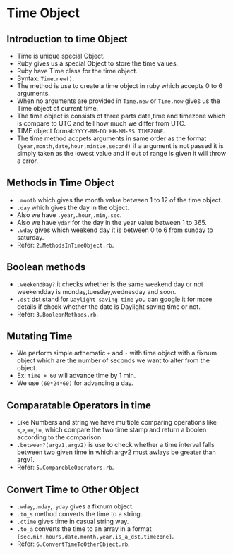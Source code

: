 # Time Object
 ## Introduction to time Object
  - Time is unique special Object.
  - Ruby gives us a special Object to store the time values.
  - Ruby have Time class for the time object.
  - Syntax: `Time.new()`.
  - The method is use to create a time object in ruby which accepts 0 to 6 arguments.
  - When no arguments are provided in `Time.new` or `Time.now` gives us the Time object of current time.
  - The time object is consists of three parts date,time and timezone which is compare to UTC and tell how much we differ from UTC.
  - TIME object format:`YYYY-MM-DD HH-MM-SS TIMEZONE`.
  - The time method accpets arguments in same order as the format `(year,month,date,hour,mintue,second)` if a argument is not passed it is simply taken as the lowest value and if out of range is given it will throw a error.

 ## Methods in Time Object
  - `.month` which gives the month value between 1 to 12 of the time object.
  - `.day` which gives the day in the object.
  - Also we have `.year`,`.hour`,`.min`,`.sec`.
  - Also we have `ydar` for the day in the year value between 1 to 365.
  - `.wday` gives which weekend day it is between 0 to 6 from sunday to saturday.
  - Refer: `2.MethodsInTimeObject.rb`.

 ## Boolean methods
  - `.weekendDay?` it checks whether is the same weekend day or not weekendday is monday,tuesday,wednesday and soon.
  - `.dst` dst stand for `Daylight saving time` you can google it for more details if check whether the date is Daylight saving time or not.
  - Refer: `3.BooleanMethods.rb`.

 ## Mutating Time
  - We perform simple arthematic `+` and `-` with time object with a fixnum object which are the number of seconds we want to alter from the object.
  - Ex: `time + 60` will advance time by 1 min.
  - We use `(60*24*60)` for advancing a day.

 ## Comparatable Operators in time
  - Like Numbers and string we have multiple comparing operations like `<`,`>`,`==`,`!=`, which compare the two time stamp and return a boolen according to the comparison.
  - `.between?(argv1,argv2)` is use to check whether a time interval falls between two given time in which argv2 must awlays be greater than argv1.
  - Refer: `5.ComparebleOperators.rb`.

 ## Convert Time to Other Object
  - `.wday`,`.mday`,`.yday` gives a fixnum object.
  - `.to_s` method converts the time to a string.
  - `.ctime` gives time in casual string way.
  - `.to_a` converts the time to an array in a format `[sec,min,hours,date,month,year,is_a_dst,timezone]`.
  - Refer: `6.ConvertTimeToOtherObject.rb`.